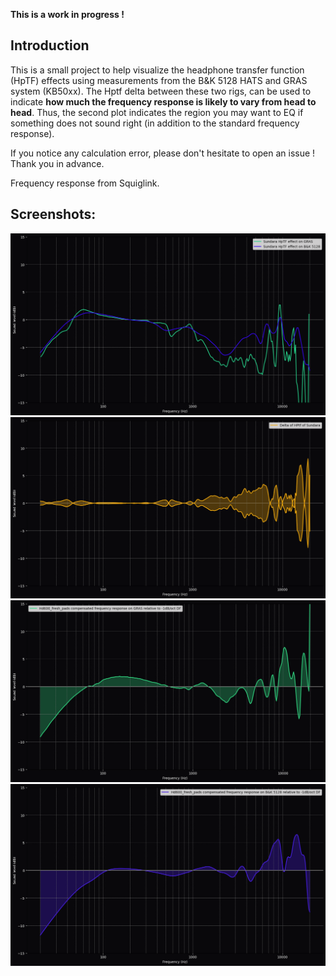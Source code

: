 **This is a work in progress !** 

## Introduction
This is a small project to help visualize the headphone transfer function (HpTF) effects using measurements from the B&K 5128 HATS and GRAS system (KB50xx).
The Hptf delta between these two rigs, can be used to indicate **how much the frequency response is likely to vary from head to head**. Thus, the second plot indicates the region you may want to EQ if something does not sound right (in addition to the standard frequency response).  

If you notice any calculation error, please don't hesitate to open an issue ! Thank you in advance.  

Frequency response from Squiglink.

## Screenshots:
  <img src="img/sundara_hptf.png" alt="Sundara HpTF on GRAS and B&K5128"/>
  <img src="img/sundara_delta_hptf.png" alt="Dela of both HpTF"/>
  <img src="img/sundara_gras_fr.png" alt="Frequency response of Sundara on GRAS"/>
  <img src="img/sundara_5128_fr.png" alt="Frequency response of Sundara on B&K 5128"/>
